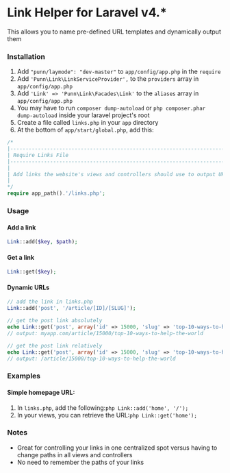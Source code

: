 # Link Helper for Laravel v4.*

This allows you to name pre-defined URL templates and dynamically output them

### Installation
1.	Add `"punn/laymode": "dev-master"` to `app/config/app.php` in the `require`
2.	Add `'Punn\Link\LinkServiceProvider',` to the `providers` array in `app/config/app.php`
3.	Add `'Link' => 'Punn\Link\Facades\Link'` to the `aliases` array in `app/config/app.php`
4.	You may have to run `composer dump-autoload` or `php composer.phar dump-autoload` inside your laravel project's root
5.	Create a file called `links.php` in your `app` directory
6.	At the bottom of `app/start/global.php`, add this:
```php
/*
|--------------------------------------------------------------------------
| Require Links File
|--------------------------------------------------------------------------
|
| Add links the website's views and controllers should use to output URLs
|
*/
require app_path().'/links.php';
```

### Usage
#### Add a link
```php
Link::add($key, $path);
```
#### Get a link
```php
Link::get($key);
```
#### Dynamic URLs
```php
// add the link in links.php
Link::add('post', '/article/[ID]/[SLUG]');

// get the post link absolutely
echo Link::get('post', array('id' => 15000, 'slug' => 'top-10-ways-to-help-the-world'));
// output: myapp.com/article/15000/top-10-ways-to-help-the-world

// get the post link relatively
echo Link::get('post', array('id' => 15000, 'slug' => 'top-10-ways-to-help-the-world'), false);
// output: /article/15000/top-10-ways-to-help-the-world
```

### Examples
#### Simple homepage URL:
1.	In `links.php`, add the following:```php Link::add('home', '/');```
2.	In your views, you can retrieve the URL:```php Link::get('home'); ```

### Notes
* Great for controlling your links in one centralized spot versus having to change paths in all views and controllers
* No need to remember the paths of your links